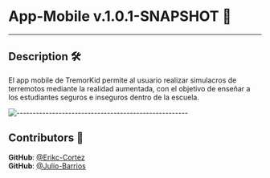 # App-Mobile v.1.0.1-SNAPSHOT 🧠

---

<h2 id="description"> Description 🛠️ </h2>

El app mobile de TremorKid permite al usuario realizar simulacros de terremotos mediante la realidad aumentada, con el objetivo de enseñar a los estudiantes seguros e inseguros dentro de la escuela.

![-----------------------------------------------------](https://raw.githubusercontent.com/andreasbm/readme/master/assets/lines/rainbow.png)

<h2 id="contributors"> Contributors 🤝 </h2>

**GitHub**: <a href="https://github.com/EcoCharlie">@Erikc-Cortez</a> <br>
**GitHub**: <a href="https://github.com/Pandaluf">@Julio-Barrios</a> <br>
